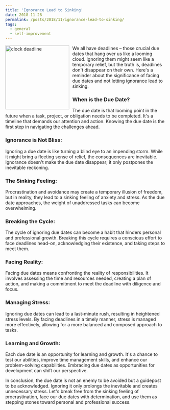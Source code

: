 ```yaml
---
title: 'Ignorance Lead to Sinking'
date: 2018-11-28
permalink: /posts/2018/11/ignorance-lead-to-sinking/
tags:
  - general
  - self-improvement
---
```


<img width="200" alt="clock deadline" src="/images/posts/ignorance-lead-to-sinking.jpg" style="float: left; margin-right: 10px;" /> We all have deadlines – those crucial due dates that hang over us like a looming cloud. Ignoring them might seem like a temporary relief, but the truth is, deadlines don't disappear on their own. Here's a reminder about the significance of facing due dates and not letting ignorance lead to sinking.

### When is the Due Date?
The due date is that looming point in the future when a task, project, or obligation needs to be completed. It's a timeline that demands our attention and action. Knowing the due date is the first step in navigating the challenges ahead.

### Ignorance is Not Bliss:
Ignoring a due date is like turning a blind eye to an impending storm. While it might bring a fleeting sense of relief, the consequences are inevitable. Ignorance doesn't make the due date disappear; it only postpones the inevitable reckoning.

### The Sinking Feeling:
Procrastination and avoidance may create a temporary illusion of freedom, but in reality, they lead to a sinking feeling of anxiety and stress. As the due date approaches, the weight of unaddressed tasks can become overwhelming.

### Breaking the Cycle:
The cycle of ignoring due dates can become a habit that hinders personal and professional growth. Breaking this cycle requires a conscious effort to face deadlines head-on, acknowledging their existence, and taking steps to meet them.

### Facing Reality:
Facing due dates means confronting the reality of responsibilities. It involves assessing the time and resources needed, creating a plan of action, and making a commitment to meet the deadline with diligence and focus.

### Managing Stress:
Ignoring due dates can lead to a last-minute rush, resulting in heightened stress levels. By facing deadlines in a timely manner, stress is managed more effectively, allowing for a more balanced and composed approach to tasks.

### Learning and Growth:
Each due date is an opportunity for learning and growth. It's a chance to test our abilities, improve time management skills, and enhance our problem-solving capabilities. Embracing due dates as opportunities for development can shift our perspective.

In conclusion, the due date is not an enemy to be avoided but a guidepost to be acknowledged. Ignoring it only prolongs the inevitable and creates unnecessary stress. Let's break free from the sinking feeling of procrastination, face our due dates with determination, and use them as stepping stones toward personal and professional success.
